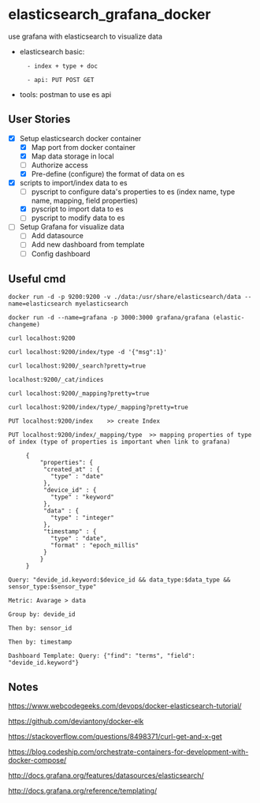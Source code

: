 # elasticsearch_grafana_docker
use grafana with elasticsearch to visualize data

* elasticsearch basic:	

		- index + type + doc

		- api: PUT POST GET
			
* tools: postman to use es api

## User Stories

* [x] Setup elasticsearch docker container
	* [x] Map port from docker container
	* [x] Map data storage in local
	* [ ] Authorize access
	* [x] Pre-define (configure) the format of data on es
	
* [x] scripts to import/index data to es
	* [ ] pyscript to configure data's properties to es (index name, type name, mapping, field properties)
	* [x] pyscript to import data to es
	* [ ] pyscript to modify data to es

* [ ] Setup Grafana for visualize data
	* [ ] Add datasource
	* [ ] Add new dashboard from template
	* [ ] Config dashboard

## Useful cmd
	
	docker run -d -p 9200:9200 -v ./data:/usr/share/elasticsearch/data --name=elasticsearch myelasticsearch
	
	docker run -d --name=grafana -p 3000:3000 grafana/grafana (elastic-changeme)
	
	curl localhost:9200
	
	curl localhost:9200/index/type -d '{"msg":1}'
	
	curl localhost:9200/_search?pretty=true
	
	localhost:9200/_cat/indices

	curl localhost:9200/_mapping?pretty=true
	
	curl localhost:9200/index/type/_mapping?pretty=true
	
	PUT localhost:9200/index	>> create Index
	
	PUT localhost:9200/index/_mapping/type	>> mapping properties of type of index (type of properties is important when link to grafana)

		 {
		     "properties": {
			  "created_at" : {
			    "type" : "date"
			  },
			  "device_id" : {
			    "type" : "keyword"
			  },
			  "data" : {
			    "type" : "integer"
			  },
			  "timestamp" : {
			    "type" : "date",
			    "format" : "epoch_millis"
			  }
		     }
		 } 
	
	Query: "devide_id.keyword:$device_id && data_type:$data_type && sensor_type:$sensor_type"
	
	Metric: Avarage > data
	
	Group by: devide_id
	
	Then by: sensor_id
	
	Then by: timestamp
	
	Dashboard Template: Query: {"find": "terms", "field": "devide_id.keyword"}

## Notes
https://www.webcodegeeks.com/devops/docker-elasticsearch-tutorial/

https://github.com/deviantony/docker-elk

https://stackoverflow.com/questions/8498371/curl-get-and-x-get

https://blog.codeship.com/orchestrate-containers-for-development-with-docker-compose/

http://docs.grafana.org/features/datasources/elasticsearch/

http://docs.grafana.org/reference/templating/
